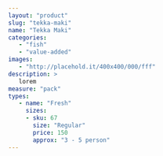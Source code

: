 ```yaml
---
layout: "product"
slug: "tekka-maki"
name: "Tekka Maki"
categories:
   - "fish"
   - "value-added"
images:
   - "http://placehold.it/400x400/000/fff"
description: >
   lorem
measure: "pack"
types: 
   - name: "Fresh"
     sizes: 
     - sku: 67
       size: "Regular"
       price: 150
       approx: "3 - 5 person"
---
```

